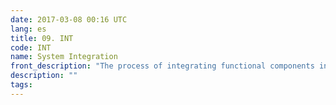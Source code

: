 ```yaml
---
date: 2017-03-08 00:16 UTC
lang: es
title: 09. INT
code: INT
name: System Integration
front_description: "The process of integrating functional components into a working system (system build), and testing the direct interactions (calls, invocations and message exchange) between the functional components. If interfaces with external systems exist, external interactions are tested. If development platform is different from production platform, portability and compatibility with the production platform is tested. If application functionality is exposed using web-browsers or web-services, penetration test should be executed. Component integration process includes the activities for detecting and fixing component integration/interaction defects."
description: ""
tags:
---
```


